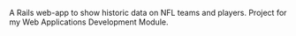A Rails web-app to show historic data on NFL teams and players. Project for my Web Applications Development Module.
